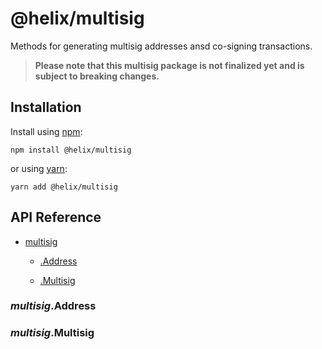 # @helix/multisig

Methods for generating multisig addresses ansd co-signing transactions.

> **Please note that this multisig package is not finalized yet and is subject to breaking changes.**

## Installation

Install using [npm](https://www.npmjs.org/):
```
npm install @helix/multisig
```

or using [yarn](https://yarnpkg.com/):

```
yarn add @helix/multisig
```

## API Reference

    
* [multisig](#module_multisig)

    * [.Address](#module_multisig.Address)

    * [.Multisig](#module_multisig.Multisig)


<a name="module_multisig.Address"></a>

### *multisig*.Address
<a name="module_multisig.Multisig"></a>

### *multisig*.Multisig
